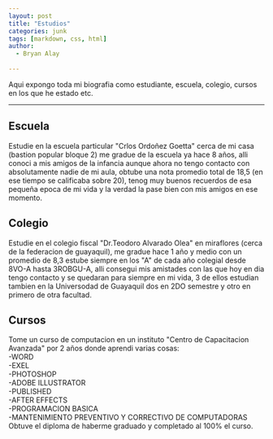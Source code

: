 ```yaml
---
layout: post
title: "Estudios"
categories: junk
tags: [markdown, css, html]
author:
  - Bryan Alay 
  
---
```


Aqui expongo toda mi biografia como estudiante, escuela, colegio, cursos en los que he estado etc.

---

## Escuela 
Estudie en la escuela particular "Crlos Ordoñez Goetta" cerca de mi casa (bastion popular bloque 2) me gradue de la escuela ya hace 8 años, alli conoci a mis amigos de la infancia aunque ahora no tengo contacto con absolutamente nadie de mi aula, obtube una nota promedio total de 18,5 (en ese tiempo se calificaba sobre 20), tenog muy buenos recuerdos de esa pequeña epoca de mi vida y la verdad la pase bien con mis amigos en ese momento.

## Colegio 

Estudie en el colegio fiscal "Dr.Teodoro Alvarado Olea" en miraflores (cerca de la federacion de guayaquil), me gradue hace 1 año y medio con un promedio de 8,3 estube siempre en los "A" de cada año colegial desde 8VO-A hasta 3ROBGU-A, alli consegui mis amistades con las que hoy en dia tengo contacto y se quedaran para siempre en mi vida, 3 de ellos estudian tambien en la Universodad de Guayaquil dos en 2DO semestre y otro en primero de otra facultad.

## Cursos 

Tome un curso de computacion en un instituto "Centro de Capacitacion Avanzada" por 2 años donde aprendi varias cosas:<br>
-WORD<br>
-EXEL<br>
-PHOTOSHOP<br>
-ADOBE ILLUSTRATOR<br>
-PUBLISHED<br>
-AFTER EFFECTS<br>
-PROGRAMACION BASICA<br>
-MANTENIMIENTO PREVENTIVO Y CORRECTIVO DE COMPUTADORAS<br>
 Obtuve el diploma de haberme graduado y completado al 100% el curso.
